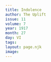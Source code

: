 ```yaml
---
title: Indolence
author: The Uplift
issue: 11
volume: 7
year: 1917
month: 27
day: VI
tags:
layout: page.njk
image:
---
```

